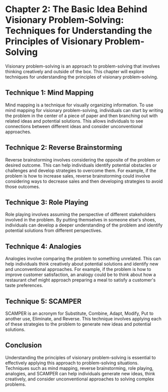 Chapter 2: The Basic Idea Behind Visionary Problem-Solving: Techniques for Understanding the Principles of Visionary Problem-Solving
====================================================================================================================================

Visionary problem-solving is an approach to problem-solving that involves thinking creatively and outside of the box. This chapter will explore techniques for understanding the principles of visionary problem-solving.

Technique 1: Mind Mapping
-------------------------

Mind mapping is a technique for visually organizing information. To use mind mapping for visionary problem-solving, individuals can start by writing the problem in the center of a piece of paper and then branching out with related ideas and potential solutions. This allows individuals to see connections between different ideas and consider unconventional approaches.

Technique 2: Reverse Brainstorming
----------------------------------

Reverse brainstorming involves considering the opposite of the problem or desired outcome. This can help individuals identify potential obstacles or challenges and develop strategies to overcome them. For example, if the problem is how to increase sales, reverse brainstorming could involve considering ways to decrease sales and then developing strategies to avoid those outcomes.

Technique 3: Role Playing
-------------------------

Role playing involves assuming the perspective of different stakeholders involved in the problem. By putting themselves in someone else's shoes, individuals can develop a deeper understanding of the problem and identify potential solutions from different perspectives.

Technique 4: Analogies
----------------------

Analogies involve comparing the problem to something unrelated. This can help individuals think creatively about potential solutions and identify new and unconventional approaches. For example, if the problem is how to improve customer satisfaction, an analogy could be to think about how a restaurant chef might approach preparing a meal to satisfy a customer's taste preferences.

Technique 5: SCAMPER
--------------------

SCAMPER is an acronym for Substitute, Combine, Adapt, Modify, Put to another use, Eliminate, and Reverse. This technique involves applying each of these strategies to the problem to generate new ideas and potential solutions.

Conclusion
----------

Understanding the principles of visionary problem-solving is essential to effectively applying this approach to problem-solving situations. Techniques such as mind mapping, reverse brainstorming, role playing, analogies, and SCAMPER can help individuals generate new ideas, think creatively, and consider unconventional approaches to solving complex problems.
